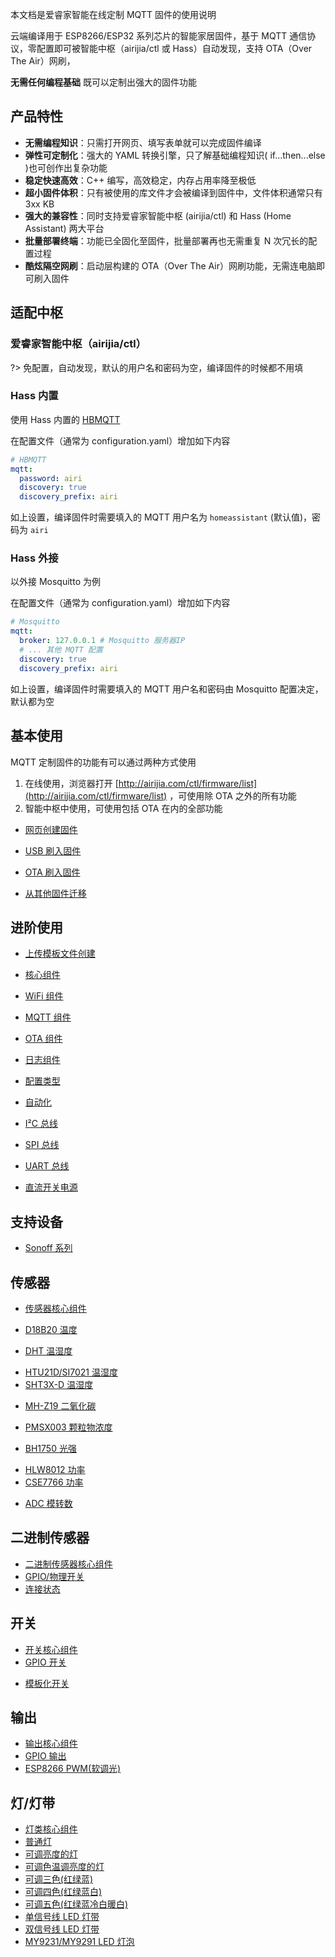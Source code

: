 本文档是爱睿家智能在线定制 MQTT 固件的使用说明

云端编译用于 ESP8266/ESP32 系列芯片的智能家居固件，基于 MQTT 通信协议，零配置即可被智能中枢（airijia/ctl 或 Hass）自动发现，支持 OTA（Over The Air）网刷，

**无需任何编程基础** 既可以定制出强大的固件功能


## 产品特性

- **无需编程知识**：只需打开网页、填写表单就可以完成固件编译
- **弹性可定制化**：强大的 YAML 转换引擎，只了解基础编程知识( if...then...else )也可创作出复杂功能
- **稳定快速高效**：C++ 编写，高效稳定，内存占用率降至极低
- **超小固件体积**：只有被使用的库文件才会被编译到固件中，文件体积通常只有 3xx KB
- **强大的兼容性**：同时支持爱睿家智能中枢 (airijia/ctl) 和 Hass (Home Assistant) 两大平台
- **批量部署终端**：功能已全固化至固件，批量部署再也无需重复 N 次冗长的配置过程
- **酷炫隔空网刷**：启动层构建的 OTA（Over The Air）网刷功能，无需连电脑即可刷入固件

## 适配中枢

### 爱睿家智能中枢（airijia/ctl）

?> 免配置，自动发现，默认的用户名和密码为空，编译固件的时候都不用填


### Hass 内置

使用 Hass 内置的 [HBMQTT](https://www.home-assistant.io/docs/mqtt/broker#embedded-broker)

在配置文件（通常为 configuration.yaml）增加如下内容

```yaml
# HBMQTT
mqtt:
  password: airi
  discovery: true
  discovery_prefix: airi
```
如上设置，编译固件时需要填入的 MQTT 用户名为 `homeassistant` (默认值)，密码为 `airi`


### Hass 外接

以外接 Mosquitto 为例

在配置文件（通常为 configuration.yaml）增加如下内容

```yaml
# Mosquitto
mqtt:
  broker: 127.0.0.1 # Mosquitto 服务器IP
  # ... 其他 MQTT 配置
  discovery: true
  discovery_prefix: airi
```

如上设置，编译固件时需要填入的 MQTT 用户名和密码由 Mosquitto 配置决定，默认都为空
 

## 基本使用

MQTT 定制固件的功能有可以通过两种方式使用

1. 在线使用，浏览器打开 [http://airijia.com/ctl/firmware/list](http://airijia.com/ctl/firmware/list) ，可使用除 OTA 之外的所有功能
2. 智能中枢中使用，可使用包括 OTA 在内的全部功能



- [网页创建固件](mqtt/guides/form)


- [USB 刷入固件](mqtt/guides/ttl)
- [OTA 刷入固件](mqtt/guides/ota)
- [从其他固件迁移](mqtt/guides/migrate)




## 进阶使用

- [上传模板文件创建](mqtt/guides/yaml)
- [核心组件](mqtt/components/airi)
- [WiFi 组件](mqtt/components/wifi)
- [MQTT 组件](mqtt/components/mqtt)
- [OTA 组件](mqtt/components/ota)
- [日志组件](mqtt/components/logger)
- [配置类型](mqtt/guides/configuration-types)


- [自动化](mqtt/guides/automations)
- [I²C 总线](mqtt/components/i2c)
- [SPI 总线](mqtt/components/spi)
- [UART 总线](mqtt/components/uart)
- [直流开关电源](mqtt/components/power_supply)
<!-- - [睡眠模式](mqtt/components/deep_sleep) -->


## 支持设备

- [Sonoff 系列](mqtt/devices/sonoff)
 


<!-- - [ESP01/ESP01S](mqtt/devices/esp01)
- [D1 系列](mqtt/devices/d1)
- [NodeMCU ESP8266](mqtt/devices/nodemcu_esp8266)
- [NodeMCU ESP32](mqtt/devices/nodemcu_esp32)
- [ESP8266 系列通用](mqtt/devices/esp8266)
- [ESP32 系列通用](mqtt/devices/esp32) -->


## 传感器

-  [传感器核心组件](mqtt/components/sensor/)


-  [D18B20 温度](mqtt/components/sensor/dallas)
<!-- -  [MAX6675 温度](mqtt/components/sensor/dallas) -->
-  [DHT 温湿度](mqtt/components/sensor/dht)
<!-- -  [DHT12 温湿度(I²C 总线)](mqtt/components/sensor/dht) -->
<!-- -  [HDC1080 温湿度](mqtt/components/sensor/dallas) -->
-  [HTU21D/SI7021 温湿度](mqtt/components/sensor/htu21d)
-  [SHT3X-D 温湿度](mqtt/components/sensor/sht3xd)


<!-- -  [MS5611 气压](mqtt/components/sensor/ms5611) -->
<!-- -  [BMP085/BMP180 温度+气压](mqtt/components/sensor/ms5611) -->
<!-- -  [BMP280 温度+气压](mqtt/components/sensor/ms5611) -->
<!-- -  [BME280 温湿度+气压](mqtt/components/sensor/ms5611) -->
<!-- -  [BME680 温湿度+气压+空气品质](mqtt/components/sensor/ms5611) -->


-  [MH-Z19 二氧化碳](mqtt/components/sensor/mhz19)
-  [PMSX003 颗粒物浓度](mqtt/components/sensor/pmsx003)



-  [BH1750 光强](mqtt/components/sensor/bh1750)
<!-- -  [TSL2561 光强](mqtt/components/sensor/tsl2561) -->


-  [HLW8012 功率](mqtt/components/sensor/hlw8012)
-  [CSE7766 功率](mqtt/components/sensor/cse7766)
<!-- -  [INA219 功率](mqtt/components/sensor/ms5611) -->
<!-- -  [INA3221 功率](mqtt/components/sensor/ms5611) -->


<!-- -  [HX711 压力](mqtt/components/sensor/ms5611) -->
<!-- -  [TCS34725 颜色识别](mqtt/components/sensor/ms5611) -->
<!-- -  [HMC5883L 罗盘](mqtt/components/sensor/ms5611) -->
<!-- -  [MPU6050  陀螺仪](mqtt/components/sensor/ms5611) -->
<!-- -  [超声波测距](mqtt/components/sensor/ms5611) -->


- [ADC 模转数](mqtt/components/sensor/adc)

<!--   [ads1115 模转数](mqtt/components/sensor/ads1115)
-  [占空比](mqtt/components/sensor/adc)
-  [霍尔效应(ESP32)](mqtt/components/sensor/adc)
-  [脉冲计数](mqtt/components/sensor/ms5611)
-  [旋转编码器](mqtt/components/sensor/ms5611)


-  [软件逻辑传感器](mqtt/components/light/)
-  [运行时间](mqtt/components/light/)
-  [WiFi 信号强度](mqtt/components/light/) -->


## 二进制传感器

-  [二进制传感器核心组件](mqtt/components/binary_sensor/)
-  [GPIO/物理开关](mqtt/components/binary_sensor/gpio)
-  [连接状态](mqtt/components/binary_sensor/status)

## 开关

-  [开关核心组件](mqtt/components/switch/)
-  [GPIO 开关](mqtt/components/switch/gpio)
<!-- -  [红外发射器](mqtt/components/switch/) -->
<!-- -  [输出(Output)拟态开关](mqtt/components/switch/) -->
-  [模板化开关](mqtt/components/switch/template)
<!-- -  [UART 指令开关](mqtt/components/switch/) -->





## 输出

-  [输出核心组件](mqtt/components/output/)
-  [GPIO 输出](mqtt/components/output/gpio)
-  [ESP8266 PWM(软调光)](mqtt/components/output/esp8266_pwm)
<!-- -  [ESP32 LEDC(硬调光)](mqtt/components/output/ledc) -->
<!-- -  [MY9231/MY9291 LED](mqtt/components/output/my9231) -->


## 灯/灯带

-  [灯类核心组件](mqtt/components/light/)
-  [普通灯](mqtt/components/light/binary)
-  [可调亮度的灯](mqtt/components/light/monochromatic)
-  [可调色温调亮度的灯](mqtt/components/light/cwww)
-  [可调三色(红绿蓝)](mqtt/components/light/rgb)
-  [可调四色(红绿蓝白)](mqtt/components/light/rgbw)
-  [可调五色(红绿蓝冷白暖白)](mqtt/components/light/rgbww)
-  [单信号线 LED 灯带](mqtt/components/light/fastled_clockless)
-  [双信号线 LED 灯带](mqtt/components/light/fastled_spi)
-  [MY9231/MY9291 LED 灯泡](mqtt/components/light/my9231)




<!-- ## 风扇

-  [风扇核心组件](mqtt/components/light/)
-  [普通风扇](mqtt/components/light/)
-  [调速风扇](mqtt/components/light/) -->


<!-- ## 显示屏

-  [显示屏核心组件](mqtt/components/light/)
-  [串/并口液晶屏](mqtt/components/light/)
-  [I²C 总线液晶屏(PCF8574)](mqtt/components/light/)
-  [七段数码管(MAX7219)](mqtt/components/light/)
-  [触摸液晶屏(Nextion)](mqtt/components/light/)
-  [I²C 总线 OLED](mqtt/components/light/)
-  [SPI 总线 OLED](mqtt/components/light/)
-  [墨水屏](mqtt/components/light/) -->




<!-- ## 蓝牙 -->




<!-- ## 红外 -->
